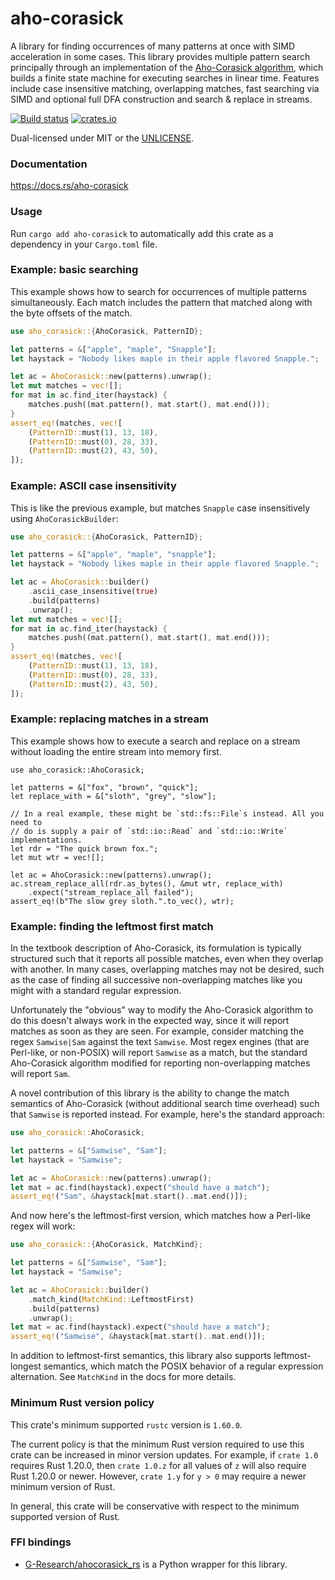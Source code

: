 aho-corasick
============
A library for finding occurrences of many patterns at once with SIMD
acceleration in some cases. This library provides multiple pattern search
principally through an implementation of the
[Aho-Corasick algorithm](https://en.wikipedia.org/wiki/Aho%E2%80%93Corasick_algorithm),
which builds a finite state machine for executing searches in linear time.
Features include case insensitive matching, overlapping matches, fast searching
via SIMD and optional full DFA construction and search & replace in streams.

[![Build status](https://github.com/BurntSushi/aho-corasick/workflows/ci/badge.svg)](https://github.com/BurntSushi/aho-corasick/actions)
[![crates.io](https://img.shields.io/crates/v/aho-corasick.svg)](https://crates.io/crates/aho-corasick)

Dual-licensed under MIT or the [UNLICENSE](https://unlicense.org/).


### Documentation

https://docs.rs/aho-corasick


### Usage

Run `cargo add aho-corasick` to automatically add this crate as a dependency in
your `Cargo.toml` file.


### Example: basic searching

This example shows how to search for occurrences of multiple patterns
simultaneously. Each match includes the pattern that matched along with the
byte offsets of the match.

```rust
use aho_corasick::{AhoCorasick, PatternID};

let patterns = &["apple", "maple", "Snapple"];
let haystack = "Nobody likes maple in their apple flavored Snapple.";

let ac = AhoCorasick::new(patterns).unwrap();
let mut matches = vec![];
for mat in ac.find_iter(haystack) {
    matches.push((mat.pattern(), mat.start(), mat.end()));
}
assert_eq!(matches, vec![
    (PatternID::must(1), 13, 18),
    (PatternID::must(0), 28, 33),
    (PatternID::must(2), 43, 50),
]);
```


### Example: ASCII case insensitivity

This is like the previous example, but matches `Snapple` case insensitively
using `AhoCorasickBuilder`:

```rust
use aho_corasick::{AhoCorasick, PatternID};

let patterns = &["apple", "maple", "snapple"];
let haystack = "Nobody likes maple in their apple flavored Snapple.";

let ac = AhoCorasick::builder()
    .ascii_case_insensitive(true)
    .build(patterns)
    .unwrap();
let mut matches = vec![];
for mat in ac.find_iter(haystack) {
    matches.push((mat.pattern(), mat.start(), mat.end()));
}
assert_eq!(matches, vec![
    (PatternID::must(1), 13, 18),
    (PatternID::must(0), 28, 33),
    (PatternID::must(2), 43, 50),
]);
```


### Example: replacing matches in a stream

This example shows how to execute a search and replace on a stream without
loading the entire stream into memory first.

```rust,ignore
use aho_corasick::AhoCorasick;

let patterns = &["fox", "brown", "quick"];
let replace_with = &["sloth", "grey", "slow"];

// In a real example, these might be `std::fs::File`s instead. All you need to
// do is supply a pair of `std::io::Read` and `std::io::Write` implementations.
let rdr = "The quick brown fox.";
let mut wtr = vec![];

let ac = AhoCorasick::new(patterns).unwrap();
ac.stream_replace_all(rdr.as_bytes(), &mut wtr, replace_with)
    .expect("stream_replace_all failed");
assert_eq!(b"The slow grey sloth.".to_vec(), wtr);
```


### Example: finding the leftmost first match

In the textbook description of Aho-Corasick, its formulation is typically
structured such that it reports all possible matches, even when they overlap
with another. In many cases, overlapping matches may not be desired, such as
the case of finding all successive non-overlapping matches like you might with
a standard regular expression.

Unfortunately the "obvious" way to modify the Aho-Corasick algorithm to do this
doesn't always work in the expected way, since it will report matches as soon
as they are seen. For example, consider matching the regex `Samwise|Sam`
against the text `Samwise`. Most regex engines (that are Perl-like, or
non-POSIX) will report `Samwise` as a match, but the standard Aho-Corasick
algorithm modified for reporting non-overlapping matches will report `Sam`.

A novel contribution of this library is the ability to change the match
semantics of Aho-Corasick (without additional search time overhead) such that
`Samwise` is reported instead. For example, here's the standard approach:

```rust
use aho_corasick::AhoCorasick;

let patterns = &["Samwise", "Sam"];
let haystack = "Samwise";

let ac = AhoCorasick::new(patterns).unwrap();
let mat = ac.find(haystack).expect("should have a match");
assert_eq!("Sam", &haystack[mat.start()..mat.end()]);
```

And now here's the leftmost-first version, which matches how a Perl-like regex
will work:

```rust
use aho_corasick::{AhoCorasick, MatchKind};

let patterns = &["Samwise", "Sam"];
let haystack = "Samwise";

let ac = AhoCorasick::builder()
    .match_kind(MatchKind::LeftmostFirst)
    .build(patterns)
    .unwrap();
let mat = ac.find(haystack).expect("should have a match");
assert_eq!("Samwise", &haystack[mat.start()..mat.end()]);
```

In addition to leftmost-first semantics, this library also supports
leftmost-longest semantics, which match the POSIX behavior of a regular
expression alternation. See `MatchKind` in the docs for more details.


### Minimum Rust version policy

This crate's minimum supported `rustc` version is `1.60.0`.

The current policy is that the minimum Rust version required to use this crate
can be increased in minor version updates. For example, if `crate 1.0` requires
Rust 1.20.0, then `crate 1.0.z` for all values of `z` will also require Rust
1.20.0 or newer. However, `crate 1.y` for `y > 0` may require a newer minimum
version of Rust.

In general, this crate will be conservative with respect to the minimum
supported version of Rust.


### FFI bindings

* [G-Research/ahocorasick_rs](https://github.com/G-Research/ahocorasick_rs) is
  a Python wrapper for this library.
